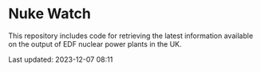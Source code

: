 # Nuke Watch

This repository includes code for retrieving the latest information available on the output of EDF nuclear power plants in the UK.

Last updated: 2023-12-07 08:11
